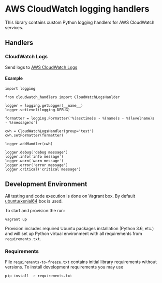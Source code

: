 # AWS CloudWatch logging handlers

This library contains custom Python logging handlers for AWS CloudWatch services.


## Handlers


### CloudWatch Logs

Send logs to [AWS CloudWatch Logs](https://console.aws.amazon.com/cloudwatch/home?region=us-east-1#logs:)


#### Example

```
import logging

from cloudwatch_handlers import CloudWatchLogsHanlder

logger = logging.getLogger(__name__)
logger.setLevel(logging.DEBUG)

formatter = logging.Formatter('%(asctime)s - %(name)s - %(levelname)s - %(message)s')

cwh = CloudWatchLogsHandler(group='test')
cwh.setFormatter(formatter)

logger.addHandler(cwh)

logger.debug('debug message')
logger.info('info message')
logger.warn('warn message')
logger.error('error message')
logger.critical('critical message')
```


## Development Environment

All testing and code execution is done on Vagrant box.
By default [ubuntu/xenial64](https://atlas.hashicorp.com/ubuntu/boxes/xenial64/) box is used.

To start and provision the run:

```
vagrant up
```

Provision includes required Ubuntu packages installation (Python 3.6, etc.) and will set up 
Python virtual environment with all requirements from `requirements.txt`.


### Requirements

File `requirements-to-freeze.txt` contains initial library requirements without versions.
To install development requirements you may use 

```
pip install -r requirements.txt
```
